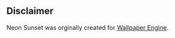 ## Disclaimer
Neon Sunset was orginally created for [Wallpaper Engine](https://www.wallpaperengine.io).
